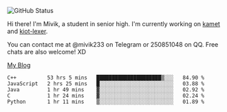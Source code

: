 ![GitHub Status](https://github-readme-stats.vercel.app/api?show_icons=true&username=Mivik)

Hi there! I'm Mivik, a student in senior high. I'm currently working on [kamet](https://github.com/Mivik/kamet) and [kiot-lexer](https://github.com/KiotLand/kiot-lexer).

You can contact me at @mivik233 on Telegram or 250851048 on QQ. Free chats are also welcome! XD

[My Blog](https://mivik.gitee.io)

<!--START_SECTION:waka-->
```text
C++          53 hrs 5 mins   █████████████████████▒░░░   84.90 % 
JavaScript   2 hrs 25 mins   █░░░░░░░░░░░░░░░░░░░░░░░░   03.88 % 
Java         1 hr 49 mins    ▓░░░░░░░░░░░░░░░░░░░░░░░░   02.92 % 
C            1 hr 24 mins    ▓░░░░░░░░░░░░░░░░░░░░░░░░   02.24 % 
Python       1 hr 11 mins    ▒░░░░░░░░░░░░░░░░░░░░░░░░   01.89 % 
```
<!--END_SECTION:waka-->
